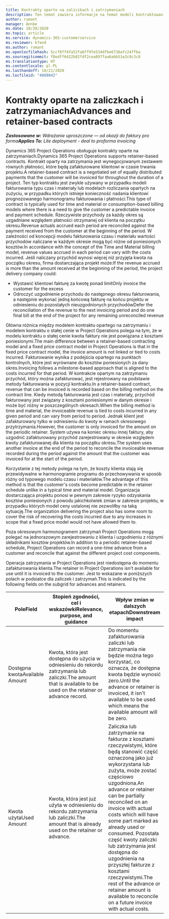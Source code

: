 ```yaml
---
title: Kontrakty oparte na zaliczkach i zatrzymaniach
description: Ten temat zawiera informacje na temat modeli kontraktowania opartych na zatrzymaniach lub zaliczkach w Project Operations.
author: rumant
manager: Annbe
ms.date: 10/20/2020
ms.topic: article
ms.service: dynamics-365-customerservice
ms.reviewer: kfend
ms.author: rumant
ms.openlocfilehash: 5ccf8ff4fa52fa6ff9fe534dfbe6736afc24ffba
ms.sourcegitcommit: f8edff6422b82fdf2cea897faa6abb51e2c0c3c8
ms.translationtype: HT
ms.contentlocale: pl-PL
ms.lasthandoff: 10/21/2020
ms.locfileid: "4088042"
---
```

# <a name="advances-and-retainer-based-contracts"></a><span data-ttu-id="080ca-103">Kontrakty oparte na zaliczkach i zatrzymaniach</span><span class="sxs-lookup"><span data-stu-id="080ca-103">Advances and retainer-based contracts</span></span> 


<span data-ttu-id="080ca-104">_**Zastosowane w:** Wdrażanie uproszczone — od okazji do faktury pro forma_</span><span class="sxs-lookup"><span data-stu-id="080ca-104">_**Applies To:** Lite deployment - deal to proforma invoicing_</span></span>

<span data-ttu-id="080ca-105">Dynamics 365 Project Operations obsługuje kontrakty oparte na zatrzymaniach.</span><span class="sxs-lookup"><span data-stu-id="080ca-105">Dynamics 365 Project Operations supports retainer-based contracts.</span></span> <span data-ttu-id="080ca-106">Kontrakt oparty na zatrzymania jest wynegocjowanym zestawem równych płatności, które będą zafakturowane klientowi w czasie trwania projektu.</span><span class="sxs-lookup"><span data-stu-id="080ca-106">A retainer-based contract is a negotiated set of equally distributed payments that the customer will be invoiced for throughout the duration of a project.</span></span> <span data-ttu-id="080ca-107">Ten typ kontraktu jest zwykle używany w przypadku modeli fakturowania typu czas i materiały lub modelach rozliczania opartych na zużyciu, w przypadku których istnieje konieczność nadania klientowi prognozowanego harmonogramu fakturowania i płatności.</span><span class="sxs-lookup"><span data-stu-id="080ca-107">This type of contract is typically used for time and material or consumption-based billing models where there is a need to give the customer a predictable invoice and payment schedule.</span></span> <span data-ttu-id="080ca-108">Rzeczywiste przychody za każdy okres są uzgadniane względem płatności otrzymanej od klienta na początku okresu.</span><span class="sxs-lookup"><span data-stu-id="080ca-108">Revenue actuals accrued each period are reconciled against the payment received from the customer at the beginning of the period.</span></span> <span data-ttu-id="080ca-109">W zależności od koncepcji modelu fakturowania czasu i materiału wartości przychodów naliczane w każdym okresie mogą być różne od poniesionych kosztów.</span><span class="sxs-lookup"><span data-stu-id="080ca-109">In accordance with the concept of the Time and Material billing model, revenue values accrued in each period can vary with the costs incurred.</span></span> <span data-ttu-id="080ca-110">Jeśli naliczany przychód wynosi więcej niż przyjęta kwota na początku okresu, firma dostarczająca projekt może:</span><span class="sxs-lookup"><span data-stu-id="080ca-110">If the revenue accrued is more than the amount received at the beginning of the period, the project delivery company could:</span></span>

- <span data-ttu-id="080ca-111">Wystawić klientowi fakturę za kwotę ponad limit</span><span class="sxs-lookup"><span data-stu-id="080ca-111">Only invoice the customer for the excess</span></span> 
- <span data-ttu-id="080ca-112">Odroczyć uzgodnienie przychodu do następnego okresu fakturowania, a następnie wykonać jedną końcową fakturę na końcu projektu w odniesieniu do pozostałych nieuzgodnionych przychodów</span><span class="sxs-lookup"><span data-stu-id="080ca-112">Defer the reconciliation of the revenue to the next invoicing period and do one final bill at the end of the project for any remaining unreconciled revenue</span></span>

<span data-ttu-id="080ca-113">Główna różnica między modelem kontraktu opartego na zatrzymaniu i modelem kontraktu o stałej cenie w Project Operations polega na tym, że w modelu kontraktu o stałej cenie kwota faktury nie jest powiązana z kosztami poniesionymi.</span><span class="sxs-lookup"><span data-stu-id="080ca-113">The main difference between a retainer-based contracting model and a fixed price contract model in Project Operations is that in the fixed price contract model, the invoice amount is not linked or tied to costs incurred.</span></span> <span data-ttu-id="080ca-114">Fakturowanie wynika z podejścia opartego na punktach kontrolnych, które jest wyrównane do kosztów poniesionych za dany okres.</span><span class="sxs-lookup"><span data-stu-id="080ca-114">Invoicing follows a milestone-based approach that is aligned to the costs incurred for that period.</span></span> <span data-ttu-id="080ca-115">W kontrakcie opartym na zatrzymaniu przychód, który można zafakturować, jest rejestrowany na podstawie metody fakturowania w pozycji kontraktu.</span><span class="sxs-lookup"><span data-stu-id="080ca-115">In a retainer-based contract, revenue that can be invoiced is recorded based on the billing method on the contract line.</span></span> <span data-ttu-id="080ca-116">Kiedy metodą fakturowania jest czas i materiały, przychód fakturowany jest związany z kosztami poniesionymi w danym okresie i może być różny w poszczególnych okresach.</span><span class="sxs-lookup"><span data-stu-id="080ca-116">When the billing method is time and material, the invoiceable revenue is tied to costs incurred in any given period and can vary from period to period.</span></span> <span data-ttu-id="080ca-117">Jednak klient jest zafakturowany tylko w odniesieniu do kwoty w ramach okresowego przytrzymania.</span><span class="sxs-lookup"><span data-stu-id="080ca-117">However, the customer is only invoiced for the amount on the periodic retainer.</span></span> <span data-ttu-id="080ca-118">System używa na koniec okresu innej faktury, aby uzgodnić zafakturowany przychód zarejestrowany w okresie względem kwoty zafakturowanej dla klienta na początku okresu.</span><span class="sxs-lookup"><span data-stu-id="080ca-118">The system uses another invoice at the end of the period to reconcile the invoiceable revenue recorded during the period against the amount that the customer was invoiced for at the start of the period.</span></span>

<span data-ttu-id="080ca-119">Korzystanie z tej metody polega na tym, że koszty klienta stają się przewidywalne w harmonogramie programu do przechowywania w sposób różny od typowego modelu czasu i materiałów.</span><span class="sxs-lookup"><span data-stu-id="080ca-119">The advantage of this method is that the customer's costs become predictable in the retainer schedule unlike in a typical time and material model.</span></span> <span data-ttu-id="080ca-120">Organizacja dostarczająca projektu ponosi w pewnym zakresie ryzyko odzyskania kosztów poniesionych z powodu jakichkolwiek zmian w zakresie projektu, w przypadku których model ceny ustalonej nie zezwoliłby na taką sytuację.</span><span class="sxs-lookup"><span data-stu-id="080ca-120">The organization delivering the project also has some room to cover the risk of recovering the costs incurred due to any increases in scope that a fixed price model would not have allowed them to.</span></span>

<span data-ttu-id="080ca-121">Poza okresowym harmonogramem zatrzymań Project Operations mogą polegać na jednorazowym zarejestrowaniu z klienta i uzgodnieniu z różnymi składnikami kosztów projektów.</span><span class="sxs-lookup"><span data-stu-id="080ca-121">In addition to a periodic retainer-based schedule, Project Operations can record a one-time advance from a customer and reconcile that against the different project cost components.</span></span>

<span data-ttu-id="080ca-122">Operacja zatrzymania w Project Operations jest niedostępna do momentu zafakturowania klienta.</span><span class="sxs-lookup"><span data-stu-id="080ca-122">The retainer in Project Operations isn't available for use until it is invoiced to the customer.</span></span> <span data-ttu-id="080ca-123">Jest to wskazane w poniższych polach w podsiatce dla zaliczek i zatrzymań.</span><span class="sxs-lookup"><span data-stu-id="080ca-123">This is indicated by the following fields on the subgrid for advances and retainers.</span></span>

| <span data-ttu-id="080ca-124">Pole</span><span class="sxs-lookup"><span data-stu-id="080ca-124">Field</span></span> | <span data-ttu-id="080ca-125">Stopień zgodności, cel i wskazówki</span><span class="sxs-lookup"><span data-stu-id="080ca-125">Relevance, purpose, and guidance</span></span> | <span data-ttu-id="080ca-126">Wpływ zmian w dalszych etapach</span><span class="sxs-lookup"><span data-stu-id="080ca-126">Downstream impact</span></span> |
| --- | --- | --- |
| <span data-ttu-id="080ca-127">Dostępna kwota</span><span class="sxs-lookup"><span data-stu-id="080ca-127">Available Amount</span></span> | <span data-ttu-id="080ca-128">Kwota, która jest dostępna do użycia w odniesieniu do rekordu zatrzymania lub zaliczki.</span><span class="sxs-lookup"><span data-stu-id="080ca-128">The amount that is available to be used on the retainer or advance record.</span></span> | <span data-ttu-id="080ca-129">Do momentu zafakturowania zaliczki lub zatrzymania nie będzie można tego korzystać, co oznacza, że dostępna kwota będzie wynosić zero.</span><span class="sxs-lookup"><span data-stu-id="080ca-129">Until the advance or retainer is invoiced, it isn't available to be used which means the available amount will be zero.</span></span> |
| <span data-ttu-id="080ca-130">Kwota użyta</span><span class="sxs-lookup"><span data-stu-id="080ca-130">Used Amount</span></span> | <span data-ttu-id="080ca-131">Kwota, która jest już użyta w odniesieniu do rekordu zatrzymania lub zaliczki.</span><span class="sxs-lookup"><span data-stu-id="080ca-131">The amount that is already used on the retainer or advance.</span></span> | <span data-ttu-id="080ca-132">Zaliczka lub zatrzymanie na fakturze z kosztami rzeczywistymi, które będą stanowić część oznaczoną jako już wykorzystana lub zużyta, może zostać częściowo uzgodniona.</span><span class="sxs-lookup"><span data-stu-id="080ca-132">An advance or retainer can be partially reconciled on an invoice with actual costs which will have some part marked as already used or consumed.</span></span> <span data-ttu-id="080ca-133">Pozostała część kwoty zaliczki lub zatrzymania jest dostępna do uzgodnienia na przyszłej fakturze z kosztami rzeczywistymi.</span><span class="sxs-lookup"><span data-stu-id="080ca-133">The rest of the advance or retainer amount is available to reconcile on a future invoice with actual costs.</span></span> |
